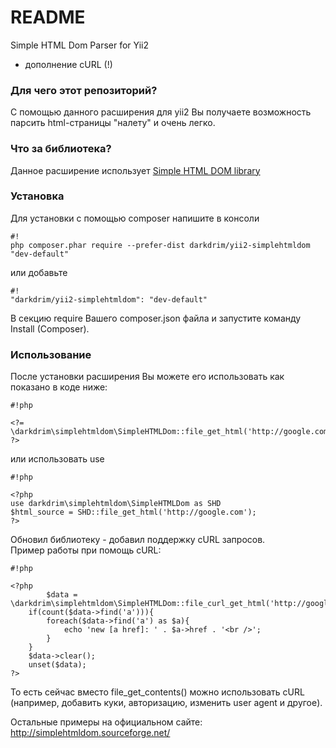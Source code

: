 # README #

Simple HTML Dom Parser for Yii2
+ дополнение cURL (!)

### Для чего этот репозиторий? ###

С помощью данного расширения для yii2 Вы получаете возможность парсить html-страницы "налету" и очень легко.

### Что за библиотека? ###

Данное расширение использует [Simple HTML DOM library](http://simplehtmldom.sourceforge.net)  

### Установка ###

Для установки с помощью composer напишите в консоли
```
#!
php composer.phar require --prefer-dist darkdrim/yii2-simplehtmldom "dev-default"
```

или добавьте
```
#!
"darkdrim/yii2-simplehtmldom": "dev-default"
```

В секцию require Вашего composer.json файла и запустите команду Install (Composer).

### Использование ###

После установки расширения Вы можете его использовать как показано в коде ниже:

```
#!php

<?= \darkdrim\simplehtmldom\SimpleHTMLDom::file_get_html('http://google.com'); ?>
```

или использовать use
```
#!php

<?php
use darkdrim\simplehtmldom\SimpleHTMLDom as SHD
$html_source = SHD::file_get_html('http://google.com'); 
?>
```

Обновил библиотеку - добавил поддержку cURL запросов.  
Пример работы при помощь cURL:
```
#!php

<?php
        $data = \darkdrim\simplehtmldom\SimpleHTMLDom::file_curl_get_html('http://google.ru');
	if(count($data->find('a'))){
		foreach($data->find('a') as $a){
			echo 'new [a href]: ' . $a->href . '<br />';
		}
	}
	$data->clear();
	unset($data);
?>
```
  
То есть сейчас вместо file_get_contents() можно использовать cURL (например, добавить куки, авторизацию, изменить user agent и другое).
  
Остальные примеры на официальном сайте: http://simplehtmldom.sourceforge.net/